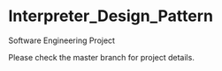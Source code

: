 # Interpreter_Design_Pattern
Software Engineering Project

Please check the master branch for project details.
